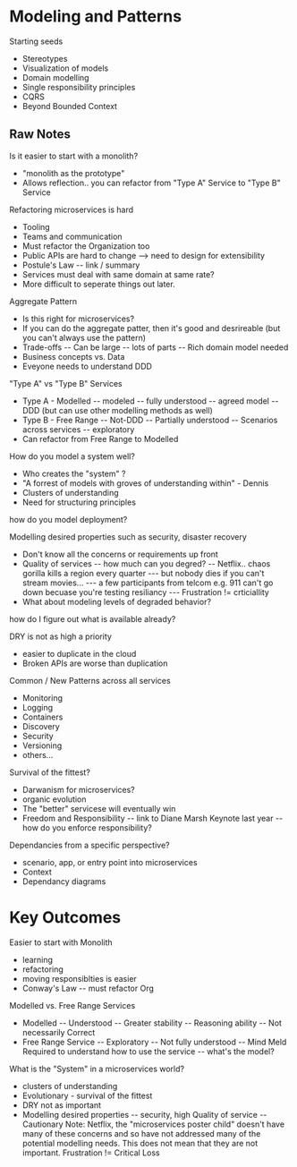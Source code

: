 # Modeling and Patterns

Starting seeds

* Stereotypes
* Visualization of models
* Domain modelling
* Single responsibility principles
* CQRS
* Beyond Bounded Context

## Raw Notes

Is it easier to start with a monolith?
 - "monolith as the prototype"
 - Allows reflection.. you can refactor from "Type A" Service to "Type B" Service

Refactoring microservices is hard
 - Tooling
 - Teams and communication
 - Must refactor the Organization too
 - Public APIs are hard to change --> need to design for extensibility
 - Postule's Law -- link / summary
 - Services must deal with same domain at same rate?
 - More difficult to seperate things out later.

Aggregate Pattern
 - Is this right for microservices?
 - If you can do the aggregate patter, then it's good and desrireable (but you can't always use the pattern)
 - Trade-offs
  -- Can be large -- lots of parts
  -- Rich domain model needed
 - Business concepts vs. Data
 - Eveyone needs to understand DDD

"Type A" vs "Type B" Services
 - Type A - Modelled
  -- modeled
  -- fully understood
  -- agreed model
  -- DDD (but can use other modelling methods as well)
 - Type B - Free Range
  -- Not-DDD
  -- Partially understood
  -- Scenarios across services
  -- exploratory
 - Can refactor from Free Range to Modelled

How do you model a system well?
 - Who creates the "system" ?
 - "A forrest of models with groves of understanding within" - Dennis
 - Clusters of understanding
 - Need for structuring principles

how do you model deployment?

Modelling desired properties such as security, disaster recovery
 - Don't know all the concerns or requirements up front
 - Quality of services
  -- how much can you degred?
  -- Netflix.. chaos gorilla kills a region every quarter
   --- but nobody dies if you can't stream movies...
   --- a few participants from telcom e.g. 911 can't go down becuase you're testing resiliancy
   --- Frustration != crticiallity
 - What about modeling levels of degraded behavior?

how do I figure out what is available already?

DRY is not as high a priority
 - easier to duplicate in the cloud
 - Broken APIs are worse than duplication

Common / New Patterns across all services
 - Monitoring
 - Logging
 - Containers
 - Discovery
 - Security
 - Versioning
 - others...

Survival of the fittest?
 - Darwanism for microservices?
 - organic evolution
 - The "better" servicese will eventually win
 - Freedom and Responsibility
   -- link to Diane Marsh Keynote last year
   -- how do you enforce responsibility?

Dependancies from a specific perspective?
 - scenario, app, or entry point into microservices
 - Context
 - Dependancy diagrams


# Key Outcomes

Easier to start with Monolith
 - learning
 - refactoring
 - moving responsiblties is easier
 - Conway's Law -- must refactor Org

Modelled vs. Free Range Services
 - Modelled
   -- Understood
   -- Greater stability
   -- Reasoning ability
   -- Not necessarily Correct
 - Free Range Service 
   -- Exploratory
   -- Not fully understood
   -- Mind Meld Required to understand how to use the service -- what's the model?

What is the "System" in a microservices world?
 - clusters of understanding 
 - Evolutionary - survival of the fittest
 - DRY not as important
 - Modelling desired properties
   -- security, high Quality of service
   -- Cautionary Note: Netflix, the "microservices poster child" doesn't have many of these concerns and so have not addressed many of the potential modelling needs.  This does not mean that they are not important.  Frustration != Critical Loss